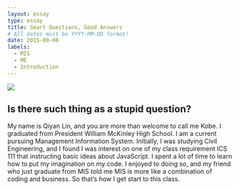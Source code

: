 ```yaml
---
layout: essay
type: essay
title: Smart Questions, Good Answers
# All dates must be YYYY-MM-DD format!
date: 2015-09-08
labels:
  - MIS
  - ME
  - Introduction
---
```


<img class="ui medium left floated image" src="../images/rtfm.png">

## Is there such thing as a stupid question?

My name is Qiyan Lin, and you are more than welcome to call me Kobe. I graduated from President William McKinley High School. I am a current pursuing Management Information System. Initially, I was studying Civil Engineering, and I found I was interest on one of my class requirement ICS 111 that instructing basic ideas about JavaScript. I spent a lot of time to learn how to put my imagination on my code. I enjoyed to doing so, and my friend who just graduate from MIS told me MIS is more like a combination of coding and business. So that’s how I get start to this class.

